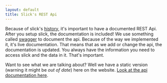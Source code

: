 ```yaml
---
layout: default
title: Slick's REST Api
---
```


Because of slick's [history](/about.html), it's important to have a documented REST Api.  After you setup slick,
the documentation is included!  We use something called [swagger](https://helloreverb.com/developers/swagger) to
document the api.  Because of the way we implemented it, it's live documentation.  That means that as we add or
change the api, the documentation is updated.  You always have the information you need to access slick and the
data in it.  That's important.

Want to see what we are talking about?  Well we have a static version (warning it might be *out of date*) here on the
website.  [Look at the api documentation here](/apidocs.html).
